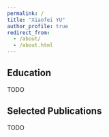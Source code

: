 ```yaml
---
permalink: /
title: "Xiaofei YU"
author_profile: true
redirect_from: 
  - /about/
  - /about.html
---
```

## Education
TODO

## Selected Publications
TODO